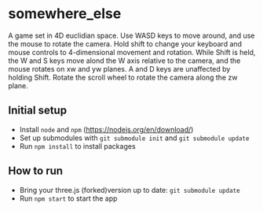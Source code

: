 # somewhere_else
A game set in 4D euclidian space. Use WASD keys to move around, and use the mouse to rotate the camera. Hold shift to change your keyboard and mouse controls to 4-dimensional movement and rotation. While Shift is held, the W and S keys move alond the W axis relative to the camera, and the mouse rotates on xw and yw planes. A and D keys are unaffected by holding Shift. Rotate the scroll wheel to rotate the camera along the zw plane.

## Initial setup
- Install `node` and `npm` (https://nodejs.org/en/download/)
- Set up submodules with `git submodule init` and `git submodule update`
- Run `npm install` to install packages

## How to run
- Bring your three.js (forked)version up to date: `git submodule update` 
- Run `npm start` to start the app